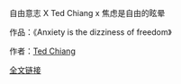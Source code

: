 自由意志 X Ted Chiang x 焦虑是自由的眩晕

作品：《Anxiety is the dizziness of freedom》

作者：[Ted Chiang](https://en.wikipedia.org/wiki/Ted_Chiang)

[全文链接](https://onezero.medium.com/anxiety-is-the-dizziness-of-freedom-b5ab45cae2a5)
